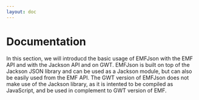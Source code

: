 ```yaml
---
layout: doc
---
```


# Documentation

In this section, we will introducd the basic usage of EMFJson with the EMF API and with the Jackson API and on GWT. 
EMFJson is built on top of the Jackson JSON library and can be used as a Jackson module, but can also be easily used 
from the EMF API. The GWT version of EMFJson does not make use of the Jackson library, as it is intented to be compiled 
as JavaScript, and be used in complement to GWT version of EMF.



